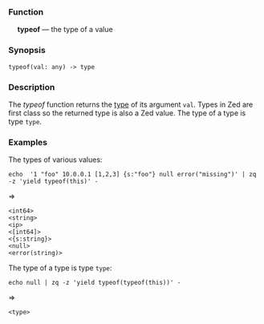 ### Function

&emsp; **typeof** &mdash; the type of a value

### Synopsis

```
typeof(val: any) -> type
```
### Description

The _typeof_ function returns the [type](../../formats/zson.md#357-type-type) of
its argument `val`.  Types in Zed are first class so the returned type is
also a Zed value.  The type of a type is type `type`.

### Examples

The types of various values:

```mdtest-command
echo  '1 "foo" 10.0.0.1 [1,2,3] {s:"foo"} null error("missing")' | zq -z 'yield typeof(this)' -
```
=>
```mdtest-output
<int64>
<string>
<ip>
<[int64]>
<{s:string}>
<null>
<error(string)>
```
The type of a type is type `type`:
```mdtest-command
echo null | zq -z 'yield typeof(typeof(this))' -
```
=>
```mdtest-output
<type>
```
